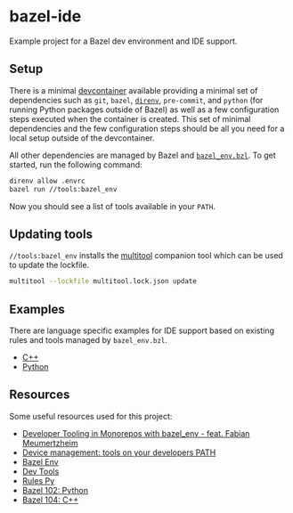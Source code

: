 # bazel-ide

Example project for a Bazel dev environment and IDE support.

## Setup

There is a minimal [devcontainer](.devcontainer/devcontainer.json) available providing a minimal set of dependencies such as `git`, `bazel`, [`direnv`](https://direnv.net/), `pre-commit`, and `python` (for running Python packages outside of Bazel) as well as a few configuration steps executed when the container is created.
This set of minimal dependencies and the few configuration steps should be all you need for a local setup outside of the devcontainer.

All other dependencies are managed by Bazel and [`bazel_env.bzl`](https://github.com/buildbuddy-io/bazel_env.bzl).
To get started, run the following command:

```bash
direnv allow .envrc
bazel run //tools:bazel_env
```

Now you should see a list of tools available in your `PATH`.

## Updating tools

`//tools:bazel_env` installs the [multitool](https://github.com/theoremlp/multitool) companion tool which can be used to update the lockfile.

```bash
multitool --lockfile multitool.lock.json update
```

## Examples

There are language specific examples for IDE support based on existing rules and tools managed by `bazel_env.bzl`.

- [C++](examples/cpp/README.md)
- [Python](examples/py/README.md)

## Resources

Some useful resources used for this project:

- [Developer Tooling in Monorepos with bazel_env - feat. Fabian Meumertzheim](https://www.youtube.com/watch?v=TDyUvaXaZrc)
- [Device management: tools on your developers PATH](https://blog.aspect.build/bazel-devenv)
- [Bazel Env](https://github.com/buildbuddy-io/bazel_env.bzl)
- [Dev Tools](https://github.com/luminartech/dev-tools)
- [Rules Py](https://github.com/aspect-build/rules_py/)
- [Bazel 102: Python](https://training.aspect.build/bazel-102)
- [Bazel 104: C++](https://training.aspect.build/bazel-104-c)
